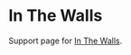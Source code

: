 # In The Walls

Support page for [In The Walls][app].

[app]: https://apps.apple.com/us/app/in-the-walls/id1522257130
